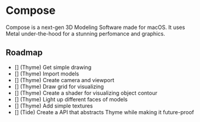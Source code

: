#  Compose
Compose is a next-gen 3D Modeling Software made for macOS. It uses Metal under-the-hood for a stunning perfomance and graphics.

## Roadmap
- [] (Thyme) Get simple drawing
- [] (Thyme) Import models
- [] (Thyme) Create camera and viewport
- [] (Thyme) Draw grid for visualizing
- [] (Thyme) Create a shader for visualizing object contour
- [] (Thyme) Light up different faces of models
- [] (Thyme) Add simple textures
- [] (Tide) Create a API that abstracts Thyme while making it future-proof 

